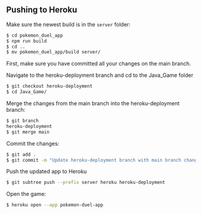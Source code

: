 ## Pushing to Heroku
Make sure the newest build is in the `server` folder:
```bash
$ cd pokemon_duel_app
$ npm run build 
$ cd ..
$ mv pokemon_duel_app/build server/
``` 
First, make sure you have committed all your changes on the main branch.

Navigate to the heroku-deployment branch and cd to the Java_Game folder
```bash
$ git checkout heroku-deployment
$ cd Java_Game/
```
Merge the changes from the main branch into the heroku-deployment branch:
```bash
$ git branch
heroku-deployment
$ git merge main
```

Commit the changes:
```bash
$ git add .
$ git commit -m "Update heroku-deployment branch with main branch changes"
```

Push the updated app to Heroku
```bash
$ git subtree push --prefix server heroku heroku-deployment
```
Open the game:
```bash
$ heroku open --app pokemon-duel-app
```